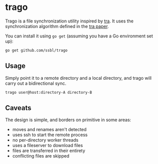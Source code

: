 # trago

Trago is a file synchronization utility inspired by
[tra](https://swtch.com/tra/). It uses the synchronization algorithm
defined in the [tra paper](http://publications.csail.mit.edu/tmp/MIT-CSAIL-TR-2005-014.pdf).

You can install it using `go get` (assuming you have a Go environment set up):

```bash
go get github.com/ssbl/trago
```

## Usage

Simply point it to a remote directory and a local directory, and
trago will carry out a bidirectional sync.

```bash
trago user@host:directory-A directory-B
```

## Caveats

The design is simple, and borders on primitive in some areas:

- moves and renames aren't detected
- uses ssh to start the remote process
- no per-directory worker threads
- uses a fileserver to download files
- files are transferred in their entirety
- conflicting files are skipped
